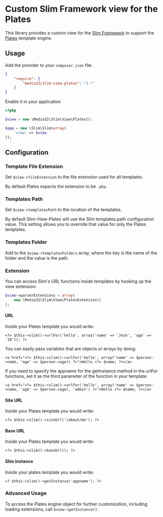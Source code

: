 # Custom Slim Framework view for the Plates

This library provides a custom view for the [Slim Framework](http://www.slimframework.com/)
to support the [Plates](http://platesphp.com/) template engine.

## Usage

Add the provider to your `composer.json` file:

```json
{
    "require": {
        "media32/slim-view-plates": "3.*"
    }
}
```

Enable it in your application

```php
<?php

$view = new \Media32\Slim\View\Plates();

$app = new \Slim\Slim(array(
    'view' => $view
));
```

## Configuration

### Template File Extension

Set `$view->fileExtension` to the file extension used for all templates.

By default Plates expects the extension to be `.php`.

### Templates Path

Set `$view->templatesPath` to the location of the templates.

By default Slim-View-Plates will use the Slim templates.path configuration
value. This setting allows you to override that value for only the Plates
templates.

### Templates Folder

Add to the `$view->templatesFolders` array, where the key is the name of the
folder and the value is the path.

### Extension

You can access Slim's URL functions inside templates by hooking up the view 
extension: 

```php
$view->parserExtensions = array(
    new \Media32\Slim\View\PlatesExtension()
);
```

#### URL

Inside your Plates template you would write:

    <?= $this->slim()->urlFor('hello', array('name' => 'Josh', 'age' => '19')); ?>

You can easily pass variables that are objects or arrays by doing:

    <a href="<?= $this->slim()->urlFor('hello', array('name' => $person->name, 'age' => $person->age)) ?>">Hello <?= $name; ?></a>

If you need to specify the appname for the getInstance method in the urlFor functions, set it as the third parameter of the function
in your template:

    <a href="<?= $this->slim()->urlFor('hello', array('name' => $person->name, 'age' => $person->age), 'admin') ?>">Hello <?= $name; ?></a>

#### Site URL

Inside your Plates template you would write:

    <?= $this->slim()->siteUrl('/about/me'); ?>

#### Base URL

Inside your Plates template you would write:

    <?= $this->slim()->baseUrl(); ?>

#### Slim Instance

Inside your plates template you would write: 
    
    <? $this->slim()->getInstance('appname'); ?>

### Advanced Usage

To access the Plates engine object for further customization, including loading
extensions, call `$view->getInstance()`.
